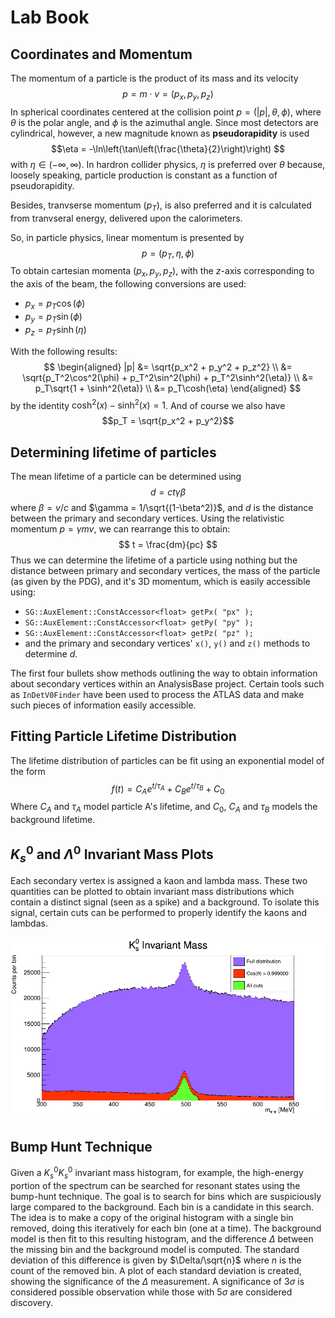 # Lab Book

## Coordinates and Momentum 
The momentum of a particle is the product of its mass and its velocity
$$ p = m\cdot v = (p_x, p_y, p_z)$$
In spherical coordinates centered at the collision point
$p =(|p|, \theta, \phi)$, where $\theta$ is the polar angle, and $\phi$
is the azimuthal angle. Since most detectors are cylindrical, however, 
a new magnitude known as **pseudorapidity** is used
$$\eta = -\ln\left(\tan\left(\frac{\theta}{2}\right)\right) $$
with $\eta \in (-\infty, \infty)$. In hardron collider physics, $\eta$ is 
preferred over $\theta$ because, loosely speaking, particle production 
is constant as a function of pseudorapidity.

Besides, tranvserse momentum ($p_T$), is also preferred and it is 
calculated from tranvseral energy, delivered upon the calorimeters.

So, in particle physics, linear momentum is presented by 
$$p = (p_T, \eta, \phi)$$
To obtain cartesian momenta $(p_x, p_y, p_z)$, with the $z$-axis 
corresponding to the axis of the beam, the following conversions are used:
 - $p_x = p_T\cos(\phi)$
 - $p_y = p_T\sin(\phi)$
 - $p_z = p_T\sinh(\eta)$

With the following results:
$$
\begin{aligned}
 |p| &= \sqrt{p_x^2 + p_y^2 + p_z^2} \\
     &= \sqrt{p_T^2\cos^2(\phi) + p_T^2\sin^2(\phi) + p_T^2\sinh^2(\eta)} \\
     &= p_T\sqrt{1 + \sinh^2(\eta)} \\
     &= p_T\cosh(\eta)
\end{aligned}
$$
by the identity $\cosh^2(x) - \sinh^2(x) = 1$. And of course we also have
$$p_T = \sqrt{p_x^2 + p_y^2}$$

## Determining lifetime of particles
The mean lifetime of a particle can be determined using
$$ d = ct\gamma\beta$$
where $\beta = v/c$ and $\gamma = 1/\sqrt{(1-\beta^2)}$, and $d$ is the distance
between the primary and secondary vertices. Using the relativistic
momentum $p = \gamma m v$, we can rearrange this to obtain:
$$ t = \frac{dm}{pc} $$
Thus we can determine the lifetime of a particle using nothing but the distance
between primary and secondary vertices, the mass of the particle (as given by
the PDG), and it's 3D momentum, which is easily accessible using: 
  - `SG::AuxElement::ConstAccessor<float> getPx( "px" );`
  - `SG::AuxElement::ConstAccessor<float> getPy( "py" );`
  - `SG::AuxElement::ConstAccessor<float> getPz( "pz" );`
  - and the primary and secondary vertices' `x()`, `y()` and `z()` methods to 
  determine $d$.

The first  four bullets show methods outlining the way to obtain information 
about secondary vertices within an AnalysisBase project. Certain tools 
such as `InDetV0Finder` have been used to process the ATLAS data and make 
such pieces of information easily accessible.

## Fitting Particle Lifetime Distribution
The lifetime distribution of particles can be fit using an exponential 
model of the form
$$f(t) = C_Ae^{t/\tau_A} + C_Be^{t/\tau_B} + C_0$$
Where $C_A$ and $\tau_A$ model particle A's lifetime, and $C_0$, $C_A$ and 
$\tau_B$ models the background lifetime.

## $K^0_s$ and $\Lambda^0$ Invariant Mass Plots
Each secondary vertex is assigned a kaon and lambda mass. These
two quantities can be plotted to obtain invariant mass distributions
which contain a distinct signal (seen as a spike) and a background. 
To isolate this signal, certain cuts can be performed to properly 
identify the kaons and lambdas.

<!--TODO: Use correct image -->
![Kaon invariant mass histogram](../Histograms/20240618/KMass_Before_and_After_Cuts.png)

## Bump Hunt Technique
Given a $K^0_sK^0_s$ invariant mass histogram, for example, the high-energy
portion of the spectrum can be searched for resonant states using the bump-hunt
technique. The goal is to search for bins which are suspiciously large compared
to the background. Each bin is a candidate in this search. The idea is to make
a copy of the original histogram with a single bin removed, doing this
iteratively for each bin (one at a time). The background model is then fit to
this resulting histogram, and the difference $\Delta$  between the missing bin and the
background model is computed. The standard deviation of this difference is
given by $\Delta/\sqrt{n}$ where $n$ is the count of the removed bin. A plot of each
standard deviation is created, showing the significance of the $\Delta$ measurement. 
A significance of $3\sigma$ is considered possible observation while those with
$5\sigma$ are considered discovery.
